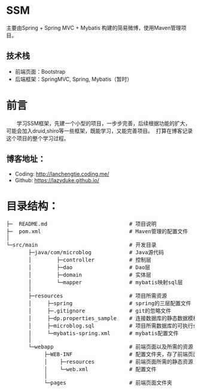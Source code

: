 # SSM
主要由Spring + Spring MVC + Mybatis 构建的简易微博，使用Maven管理项目。
## 技术栈
* 前端页面：Bootstrap
* 后端框架：SpringMVC, Spring, Mybatis（暂时）
# 前言
　　学习SSM框架，先建一个小型的项目，一步步完善，后续根据功能的扩大，可能会加入druid,shiro等一些框架，既能学习，又能完善项目。
  打算在博客记录这个项目的整个学习过程。
  ## 博客地址：
  * Coding: http://lanchengtie.coding.me/
  * Github: https://lazyduke.github.io/
# 目录结构：
<pre>
├─  README.md                          # 项目说明
├─  pom.xml                            # Maven管理的配置文件
│
└─src/main                             # 开发目录
       ├─java/com/microblog            # Java源代码
       │        ├─controller           # 控制层
       │        ├─dao                  # Dao层
       │        ├─domain               # 实体层
       │        └─mapper               # mybatis映射sql层
       │
       ├─resources                     # 项目所需资源
       │     ├─spring                  # spring的三层配置文件
       │     ├─.gitignore              # git的忽略文件
       │     ├─dp.properties_sample    # 连接数据库的静态数据模板
       │     ├─microblog.sql           # 项目所需数据库的可执行sql文件
       │     └─mybatis-spring.xml      # mybatis配置文件
       │
       └─webapp                        # 前端页面以及所需的资源
            ├─WEB-INF                  # 配置文件夹，存了前端页面所需的静态资源和
            │    ├─resources           # 前端页面所需的静态资源
            │    └─web.xml             # 配置文件
            │
            └─pages                    # 前端页面文件夹
</pre>     
